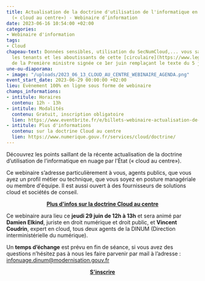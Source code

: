 ```yaml
---
title: Actualisation de la doctrine d'utilisation de l'informatique en nuage par l'État
  (« cloud au centre») - Webinaire d’information
date: 2023-06-16 10:54:00 +02:00
categories:
- Webinaire d'information
tags:
- Cloud
chapeau-text: Données sensibles, utilisation du SecNumCloud,... vous saurez tout sur
  les tenants et les aboutissants de cette [circulaire](https://www.legifrance.gouv.fr/circulaire/id/45446?fonds=CIRC&page=1&pageSize=10&query=cloud&searchField=ALL&searchType=ALL&tab_selection=all&typePagination=DEFAULT)
  de la Première ministre signée ce 1er juin remplaçant le texte du 5 juillet 2021.
une-ou-diaporama:
- image: "/uploads/2023_06_13_CLOUD_AU_CENTRE_WEBINAIRE_AGENDA.png"
event_start_date: 2023-06-29 00:00:00 +02:00
lieu: Evènement 100% en ligne sous forme de webinaire
champs_informations:
- intitule: Horaires
  contenu: 12h - 13h
- intitule: Modalités
  contenu: Gratuit, inscription obligatoire
  lien: https://www.eventbrite.fr/e/billets-webinaire-actualisation-de-la-doctrine-cloud-au-centre-660346914397
- intitule: Plus d'informations
  contenu: sur la doctrine Cloud au centre
  lien: https://www.numerique.gouv.fr/services/cloud/doctrine/
---
```


Découvrez les points saillant de la récente actualisation de la doctrine d’utilisation de l’informatique en nuage par l’État (« cloud au centre»).

Ce webinaire s’adresse particulièrement à vous, agents publics, que vous ayez un profil métier ou technique, que vous soyez en posture managériale ou membre d'équipe. Il est aussi ouvert à des fournisseurs de solutions cloud et sociétés de conseil.

<div align="center"><a href="https://www.numerique.gouv.fr/services/cloud/doctrine/" class="button"><b>Plus d'infos sur la doctrine Cloud au centre</b></a></div>

Ce webinaire aura lieu ce **jeudi 29 juin de 12h à 13h** et sera animé par **Damien Elkind**, juriste en droit numérique et droit public, et **Vincent Coudrin**, expert en cloud, tous deux agents de la DINUM (Direction interministérielle du numérique).

Un **temps d’échange** est prévu en fin de séance, si vous avez des questions n’hésitez pas à nous les faire parvenir par mail à l’adresse : [infonuage.dinum@modernisation.gouv.fr ](mailto:infonuage.dinum@modernisation.gouv.fr)

<div align="center"><a href="https://www.eventbrite.fr/e/billets-webinaire-actualisation-de-la-doctrine-cloud-au-centre-660346914397" class="button"><b>S'inscrire</b></a></div>